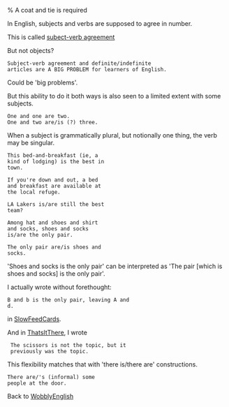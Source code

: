 % A coat and tie is required

In English, subjects and verbs are 
supposed to agree in number.

This is called 
[subect-verb agreement](http://en.wikipedia.org/wiki/subect-verb_agreement)

But not objects?

	Subject-verb agreement and definite/indefinite
	articles are A BIG PROBLEM for learners of English.

Could be 'big problems'.

But this ability to do it both ways is 
also seen to a limited extent with some 
subjects.

	One and one are two.
	One and two are/is (?) three.

When a subject is grammatically plural, 
but notionally one thing, the verb may 
be singular.

	This bed-and-breakfast (ie, a 
	kind of lodging) is the best in 
	town.

	If you're down and out, a bed 
	and breakfast are available at 
	the local refuge.

	LA Lakers is/are still the best 
	team?

	Among hat and shoes and shirt 
	and socks, shoes and socks 
	is/are the only pair.

	The only pair are/is shoes and 
	socks.

'Shoes and socks is the only pair' can 
be interpreted as 'The pair [which is 
shoes and socks] is the only pair'.

I actually wrote without forethought:

	B and b is the only pair, leaving A and 
	d.

in [SlowFeedCards](SlowFeedCards.html).

And in [ThatsItThere](ThatsItThere.html), I wrote

	 The scissors is not the topic, but it 
	 previously was the topic.

This flexibility matches that with 'there 
is/there are' constructions.

	There are/'s (informal) some 
	people at the door.

Back to [WobblyEnglish](WobblyEnglish.html)
